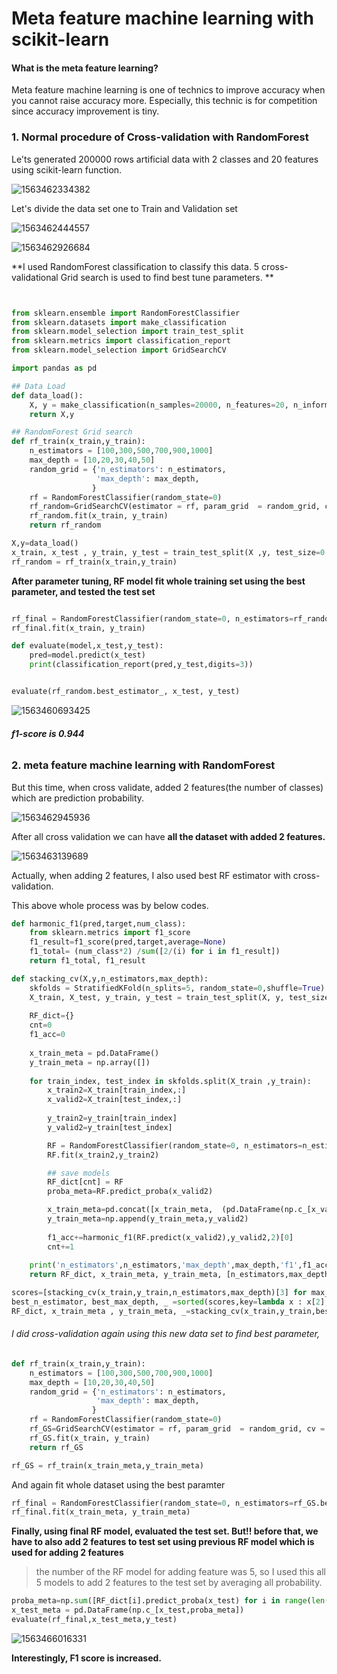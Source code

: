 # Meta feature machine learning with scikit-learn



#### What is the meta feature learning?

Meta feature machine learning is one of technics to improve accuracy when you cannot raise accuracy more. Especially, this technic is for competition since accuracy improvement is tiny.





### 1. Normal procedure of Cross-validation with RandomForest



Le'ts generated 200000 rows artificial data with 2 classes and 20 features using scikit-learn function. 



![1563462334382](../temp/assets/1563462334382.png)





Let's divide the data set one to Train and Validation set

![1563462444557](../temp/assets/1563462444557.png)



![1563462926684](../temp/assets/1563462926684.png)





**I used RandomForest classification to classify this data.  5 cross-validational Grid search is used to find best tune parameters. **

```python


from sklearn.ensemble import RandomForestClassifier
from sklearn.datasets import make_classification
from sklearn.model_selection import train_test_split
from sklearn.metrics import classification_report
from sklearn.model_selection import GridSearchCV

import pandas as pd

## Data Load
def data_load():
    X, y = make_classification(n_samples=20000, n_features=20, n_informative=12, n_redundant=0,random_state=0)
    return X,y

## RandomForest Grid search
def rf_train(x_train,y_train):
    n_estimators = [100,300,500,700,900,1000]
    max_depth = [10,20,30,40,50]
    random_grid = {'n_estimators': n_estimators,               
                   'max_depth': max_depth,
                  }
    rf = RandomForestClassifier(random_state=0)
    rf_random=GridSearchCV(estimator = rf, param_grid  = random_grid, cv = 5, verbose=2,  n_jobs = 2, scoring='f1')
    rf_random.fit(x_train, y_train)
    return rf_random

X,y=data_load()
x_train, x_test , y_train, y_test = train_test_split(X ,y, test_size=0.2 , random_state=0)
rf_random = rf_train(x_train,y_train)
```



**After parameter tuning, RF model fit whole training set using the best parameter, and tested the test set**


```python

rf_final = RandomForestClassifier(random_state=0, n_estimators=rf_random.best_params_['n_estimators'], max_depth=rf_random.best_params_['max_depth'])
rf_final.fit(x_train, y_train)

def evaluate(model,x_test,y_test):
    pred=model.predict(x_test)
    print(classification_report(pred,y_test,digits=3))


evaluate(rf_random.best_estimator_, x_test, y_test)

```

![1563460693425](../temp/assets/1563460693425.png)

###### **f1-score is 0.944**





### 2. meta feature machine learning with RandomForest

But this time, when cross validate, added 2 features(the number of classes) which are prediction probability.



![1563462945936](../temp/assets/1563462945936.png)



After all cross validation we can have **all the dataset with added 2 features.**



![1563463139689](../temp/assets/1563463139689.png)



Actually, when adding 2 features, I also used best RF estimator with cross-validation.



This above whole process was by below codes.



```python
def harmonic_f1(pred,target,num_class):
    from sklearn.metrics import f1_score
    f1_result=f1_score(pred,target,average=None)
    f1_total= (num_class*2) /sum([2/(i) for i in f1_result])
    return f1_total, f1_result

def stacking_cv(X,y,n_estimators,max_depth):
    skfolds = StratifiedKFold(n_splits=5, random_state=0,shuffle=True)
    X_train, X_test, y_train, y_test = train_test_split(X, y, test_size=0.2, random_state=0)
    
    RF_dict={}
    cnt=0
    f1_acc=0
    
    x_train_meta = pd.DataFrame()
    y_train_meta = np.array([])        
    
    for train_index, test_index in skfolds.split(X_train ,y_train):
        x_train2=X_train[train_index,:]
        x_valid2=X_train[test_index,:]
        
        y_train2=y_train[train_index]       
        y_valid2=y_train[test_index]    

        RF = RandomForestClassifier(random_state=0, n_estimators=n_estimators, n_jobs=4, max_depth=max_depth)
        RF.fit(x_train2,y_train2)

        ## save models
        RF_dict[cnt] = RF
        proba_meta=RF.predict_proba(x_valid2)   

        x_train_meta=pd.concat([x_train_meta,  (pd.DataFrame(np.c_[x_valid2, proba_meta])) ] ,axis=0 ,ignore_index=True)
        y_train_meta=np.append(y_train_meta,y_valid2)
        
        f1_acc+=harmonic_f1(RF.predict(x_valid2),y_valid2,2)[0]
        cnt+=1
    
    print('n_estimators',n_estimators,'max_depth',max_depth,'f1',f1_acc/5)    
    return RF_dict, x_train_meta, y_train_meta, [n_estimators,max_depth,f1_acc/5]

scores=[stacking_cv(x_train,y_train,n_estimators,max_depth)[3] for max_depth in [None,10,20,30,40,50] for n_estimators in [100,300,500,700,900] ]
best_n_estimator, best_max_depth, _ =sorted(scores,key=lambda x : x[2], reverse=True)[0]
RF_dict, x_train_meta , y_train_meta, _=stacking_cv(x_train,y_train,best_n_estimator,best_max_depth)


```



######  I did cross-validation again using this new data set to find best parameter, 

```python
def rf_train(x_train,y_train):
    n_estimators = [100,300,500,700,900,1000]
    max_depth = [10,20,30,40,50]
    random_grid = {'n_estimators': n_estimators,               
                   'max_depth': max_depth,
                  }
    rf = RandomForestClassifier(random_state=0)
    rf_GS=GridSearchCV(estimator = rf, param_grid  = random_grid, cv = 5, verbose=2,  n_jobs = 2, scoring='f1')
    rf_GS.fit(x_train, y_train)
    return rf_GS

rf_GS = rf_train(x_train_meta,y_train_meta)

```

And again fit whole dataset using the best paramter

```python
rf_final = RandomForestClassifier(random_state=0, n_estimators=rf_GS.best_params_['n_estimators'], max_depth=rf_GS.best_params_['max_depth'])
rf_final.fit(x_train_meta, y_train_meta)
```



**Finally,  using final RF model,  evaluated the test set. But!! before that, we have to also add 2 features to test set using previous RF model which is used for adding 2 features**

> the number of the RF model for adding feature was 5, so I used this all 5 models to add 2 features to the test set by averaging all probability.

```python
proba_meta=np.sum([RF_dict[i].predict_proba(x_test) for i in range(len(RF_dict))],axis=0)/ len(RF_dict)
x_test_meta = pd.DataFrame(np.c_[x_test,proba_meta])
evaluate(rf_final,x_test_meta,y_test)
```



![1563466016331](../temp/assets/1563466016331.png)





**Interestingly, F1 score is increased.** 